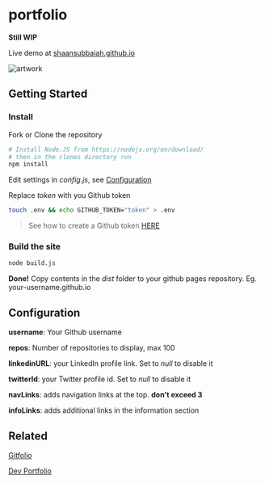 # portfolio

**Still WIP**

Live demo at [shaansubbaiah.github.io](https://shaansubbaiah.github.io/)

![artwork](/artwork/portfolio-transparent.png)

## Getting Started

### Install

Fork or Clone the repository

```bash
# Install Node.JS from https://nodejs.org/en/download/
# then in the clones directory run
npm install
```

Edit settings in _config.js_, see [Configuration](#configuration)

Replace _token_ with you Github token

```bash
touch .env && echo GITHUB_TOKEN="token" > .env
```

> See how to create a Github token [HERE](https://docs.github.com/en/github/authenticating-to-github/creating-a-personal-access-token)

### Build the site

```bash
node build.js
```

**Done!** Copy contents in the _dist_ folder to your github pages repository.
Eg. your-username.github.io

## Configuration

**username**: Your Github username

**repos**: Number of repositories to display, max 100

**linkedinURL**: your LinkedIn profile link. Set to _null_ to disable it

**twitterId**: your Twitter profile id. Set to _null_ to disable it

**navLinks**: adds navigation links at the top. **don't exceed 3**

**infoLinks**: adds additional links in the information section

## Related

[Gitfolio](https://github.com/imfunniee/gitfolio)

[Dev Portfolio](https://github.com/RyanFitzgerald/devportfolio)
